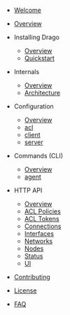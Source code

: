 * [Welcome](/docs/ "Welcome")
* [Overview](/docs/overview "Overview")

* Installing Drago
    * [Overview](/docs/installing/)
    * [Quickstart](/docs/installing/quickstart)

* Internals
  * [Overview](/docs/internals/)
  * [Architecture](/docs/internals/architecture)


* Configuration
  * [Overview](/docs/configuration/)
  * [acl](/docs/configuration/acl)
  * [client](/docs/configuration/client)
  * [server](/docs/configuration/server)

* Commands (CLI)
  * [Overview](/docs/commands/)
  * [agent](/docs/commands/agent)

* HTTP API
  * [Overview](/api/)
  * [ACL Policies](/api/acl-policies)
  * [ACL Tokens](/api/acl-tokens)
  * [Connections](/api/connections)
  * [Interfaces](/api/interfaces)
  * [Networks](/api/networks)
  * [Nodes](/api/nodes)
  * [Status](/api/status)
  * [UI](/api/ui)
  
* [Contributing](/contributing)
* [License](/license)
* [FAQ](/faq)